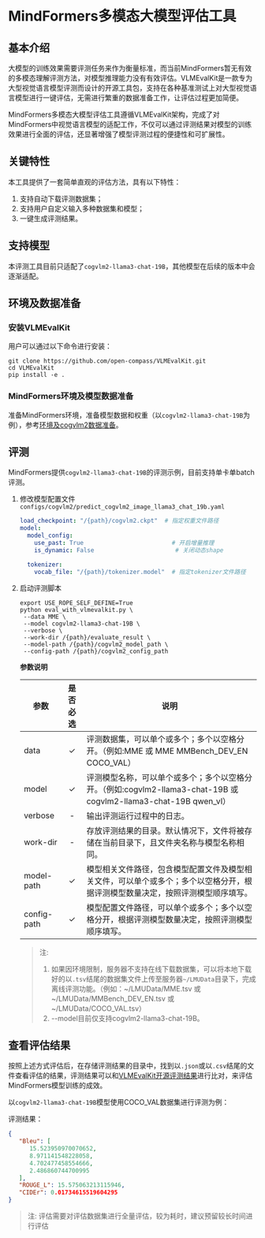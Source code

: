 # MindFormers多模态大模型评估工具

## 基本介绍

大模型的训练效果需要评测任务来作为衡量标准，而当前MindFormers暂无有效的多模态理解评测方法，对模型推理能力没有有效评估。VLMEvalKit是一款专为大型视觉语言模型评测而设计的开源工具包，支持在各种基准测试上对大型视觉语言模型进行一键评估，无需进行繁重的数据准备工作，让评估过程更加简便。

MindFormers多模态大模型评估工具遵循VLMEvalKit架构，完成了对MindFormers中视觉语言模型的适配工作，不仅可以通过评测结果对模型的训练效果进行全面的评估，还显著增强了模型评测过程的便捷性和可扩展性。

## 关键特性

本工具提供了一套简单直观的评估方法，具有以下特性：

1. 支持自动下载评测数据集；
2. 支持用户自定义输入多种数据集和模型；
3. 一键生成评测结果。

## 支持模型

本评测工具目前只适配了`cogvlm2-llama3-chat-19B`，其他模型在后续的版本中会逐渐适配。

## 环境及数据准备

### 安装VLMEvalKit

用户可以通过以下命令进行安装：

```shell
git clone https://github.com/open-compass/VLMEvalKit.git
cd VLMEvalKit
pip install -e .
```

### MindFormers环境及模型数据准备

准备MindFormers环境，准备模型数据和权重（以`cogvlm2-llama3-chat-19B`为例），参考[环境及cogvlm2数据准备](../model_cards/cogvlm2_image.md#环境及数据准备)。

## 评测

MindFormers提供`cogvlm2-llama3-chat-19B`的评测示例，目前支持单卡单batch评测。

1. 修改模型配置文件`configs/cogvlm2/predict_cogvlm2_image_llama3_chat_19b.yaml`

   ```yaml
   load_checkpoint: "/{path}/cogvlm2.ckpt"  # 指定权重文件路径
   model:
     model_config:
       use_past: True                         # 开启增量推理
       is_dynamic: False                       # 关闭动态shape

     tokenizer:
       vocab_file: "/{path}/tokenizer.model"  # 指定tokenizer文件路径
   ```

2. 启动评测脚本

   ```shell
   export USE_ROPE_SELF_DEFINE=True
   python eval_with_vlmevalkit.py \
    --data MME \
    --model cogvlm2-llama3-chat-19B \
    --verbose \
    --work-dir /{path}/evaluate_result \
    --model-path /{path}/cogvlm2_model_path \
    --config-path /{path}/cogvlm2_config_path
   ```

   **参数说明**

     | **参数**           | **是否必选**                                       | **说明**                                                                                |
     |------------------|------------------------------------------------|---------------------------------------------------------------------------------------|
     | data       | <div style="text-align: center;">&check;</div> | 评测数据集，可以单个或多个；多个以空格分开。（例如:MME 或 MME MMBench_DEV_EN COCO_VAL）                          |
     | model     | <div style="text-align: center;">&check;</div> | 评测模型名称，可以单个或多个；多个以空格分开。（例如:cogvlm2-llama3-chat-19B 或 cogvlm2-llama3-chat-19B qwen_vl） |
     | verbose      | <div style="text-align: center;">-</div>       | 输出评测运行过程中的日志。                                                                         |
     | work-dir      | <div style="text-align: center;">-</div>       | 存放评测结果的目录。默认情况下，文件将被存储在当前目录下，且文件夹名称与模型名称相同。                                           |
     | model-path        | <div style="text-align: center;">&check;</div>                                        | 模型相关文件路径，包含模型配置文件及模型相关文件，可以单个或多个；多个以空格分开，根据评测模型数量决定，按照评测模型顺序填写。                       |
     | config-path          | <div style="text-align: center;">&check;</div>                                        | 模型配置文件路径，可以单个或多个；多个以空格分开，根据评测模型数量决定，按照评测模型顺序填写。                                       |

   > 注:
   > 1. 如果因环境限制，服务器不支持在线下载数据集，可以将本地下载好的以`.tsv`结尾的数据集文件上传至服务器`~/LMUData`目录下，完成离线评测功能。（例如：~/LMUData/MME.tsv 或 ~/LMUData/MMBench_DEV_EN.tsv 或 ~/LMUData/COCO_VAL.tsv）
   > 2. --model目前仅支持cogvlm2-llama3-chat-19B。

## 查看评估结果

按照上述方式评估后，在存储评测结果的目录中，找到以`.json`或以`.csv`结尾的文件查看评估的结果，评测结果可以和[VLMEvalKit开源评测结果](https://huggingface.co/spaces/opencompass/open_vlm_leaderboard)进行比对，来评估MindFormers模型训练的成效。

以`cogvlm2-llama3-chat-19B`模型使用COCO_VAL数据集进行评测为例：

评测结果：

```json
{
   "Bleu": [
      15.523950970070652,
      8.971141548228058,
      4.702477458554666,
      2.486860744700995
   ],
   "ROUGE_L": 15.575063213115946,
   "CIDEr": 0.01734615519604295
}
```

> 注: 评估需要对评估数据集进行全量评估，较为耗时，建议预留较长时间进行评估
